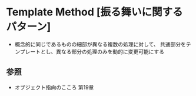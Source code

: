 # Template Method [振る舞いに関するパターン]
- 概念的に同じであるものの細部が異なる複数の処理に対して、
  共通部分をテンプレートとし、異なる部分の処理のみを動的に変更可能にする

## 参照
- オブジェクト指向のこころ 第19章
